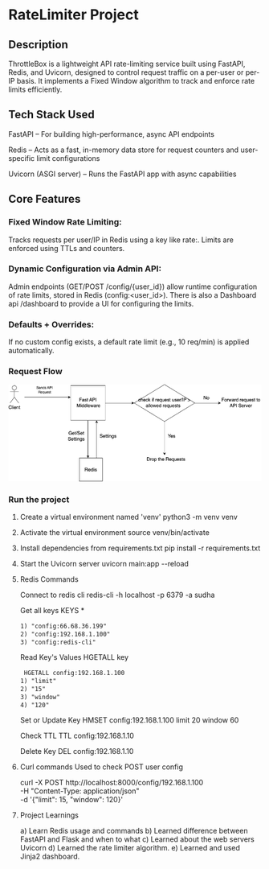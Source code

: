 # RateLimiter Project

## Description
ThrottleBox is a lightweight API rate-limiting service built using FastAPI, Redis, and Uvicorn, designed to control request traffic on a per-user or per-IP basis. It implements a Fixed Window algorithm to track and enforce rate limits efficiently.

## Tech Stack Used
FastAPI – For building high-performance, async API endpoints

Redis – Acts as a fast, in-memory data store for request counters and user-specific limit configurations

Uvicorn (ASGI server) – Runs the FastAPI app with async capabilities


## Core Features

### Fixed Window Rate Limiting:
Tracks requests per user/IP in Redis using a key like rate:<ip>. Limits are enforced using TTLs and counters.

### Dynamic Configuration via Admin API:
Admin endpoints (GET/POST /config/{user_id}) allow runtime configuration of rate limits, stored in Redis (config:<user_id>).
There is also a Dashboard api /dashboard to provide a UI for configuring the limits.

### Defaults + Overrides:
If no custom config exists, a default rate limit (e.g., 10 req/min) is applied automatically.


### Request Flow
![Architecture Diagram](ratelimiter.drawio.png)

### Run the project
 1. Create a virtual environment named 'venv'
python3 -m venv venv

 2. Activate the virtual environment
source venv/bin/activate

 3. Install dependencies from requirements.txt
pip install -r requirements.txt

 4. Start the Uvicorn server
uvicorn main:app --reload

 5. Redis Commands

    Connect to redis cli 
        redis-cli -h localhost -p 6379 -a sudha

    Get all keys
        KEYS *

        1) "config:66.68.36.199"
        2) "config:192.168.1.100"
        3) "config:redis-cli"

    Read Key's Values
        HGETALL key

         HGETALL config:192.168.1.100
        1) "limit"
        2) "15"
        3) "window"
        4) "120"

    Set or Update Key
        HMSET config:192.168.1.100 limit 20 window 60

    Check TTL
        TTL config:192.168.1.10

    Delete Key
        DEL config:192.168.1.10

 6. Curl commands
    Used to check POST user config

    curl -X POST http://localhost:8000/config/192.168.1.100 \
    -H "Content-Type: application/json" \
    -d '{"limit": 15, "window": 120}'

 7. Project Learnings

    a) Learn Redis usage and commands
    b) Learned difference between FastAPI and Flask and when to what
    c) Learned about the web servers Uvicorn
    d) Learned the rate limiter algorithm.
    e) Learned and used Jinja2 dashboard.


